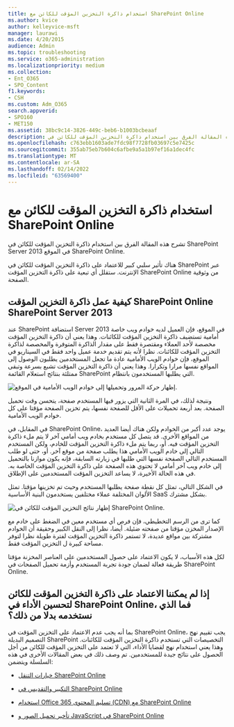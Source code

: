 ```yaml
---
title: استخدام ذاكرة التخزين المؤقت للكائن مع SharePoint Online
ms.author: kvice
author: kelleyvice-msft
manager: laurawi
ms.date: 4/20/2015
audience: Admin
ms.topic: troubleshooting
ms.service: o365-administration
ms.localizationpriority: medium
ms.collection:
- Ent_O365
- SPO_Content
f1.keywords:
- CSH
ms.custom: Adm_O365
search.appverid:
- SPO160
- MET150
ms.assetid: 38bc9c14-3826-449c-beb6-b1003bcbeaaf
description: تشرح هذه المقالة الفرق بين استخدام ذاكرة التخزين المؤقت للكائن في SharePoint Server 2013 في الموقع SharePoint Online.
ms.openlocfilehash: c763ebb1603ade7fdc98f7728fb03697c5e7425c
ms.sourcegitcommit: 355ab75eb7b604c6afbe9a5a1b97ef16a1dec4fc
ms.translationtype: MT
ms.contentlocale: ar-SA
ms.lasthandoff: 02/14/2022
ms.locfileid: "63569400"
---
```

# <a name="using-the-object-cache-with-sharepoint-online"></a>استخدام ذاكرة التخزين المؤقت للكائن مع SharePoint Online

تشرح هذه المقالة الفرق بين استخدام ذاكرة التخزين المؤقت للكائن في SharePoint Server 2013 في الموقع SharePoint Online.
  
هناك تأثير سلبي كبير للاعتماد على ذاكرة التخزين المؤقت للكائن في SharePoint عبر الإنترنت. ستقلل أي تبعية على ذاكرة التخزين المؤقت SharePoint Online من وثوقية الصفحة. 
  
## <a name="how-the-sharepoint-online-and-sharepoint-server-2013-object-cache-works"></a>كيفية عمل ذاكرة التخزين المؤقت SharePoint Online SharePoint Server 2013

عند SharePoint استضافة Server 2013 في الموقع، فإن العميل لديه خوادم ويب خاصة أمامية تستضيف ذاكرة التخزين المؤقت للكائنات. وهذا يعني أن ذاكرة التخزين المؤقت مخصصة لأحد العملاء ومقتصرة فقط على مقدار الذاكرة المتوفرة والمخصصة لذاكرة التخزين المؤقت للكائنات. نظرا لأنه يتم تقديم خدمة عميل واحد فقط في السيناريو في الموقع، فإن خوادم الويب الأمامية عادة ما تجعل المستخدمين يطلبون الوصول إلى المواقع نفسها مرارا وتكرارا. وهذا يعني أن ذاكرة التخزين المؤقت تشبع بسرعة وتبقى ممتلئة بنتائج استعلام القائمة SharePoint التي يطلبها المستخدمون بانتظام.
  
![إظهار حركة المرور وتحميلها إلى خوادم الويب الأمامية في الموقع.](../media/a0d38b36-4909-4abb-8d4e-4930814bb3de.png)
  
ونتيجة لذلك، في المرة الثانية التي يزور فيها المستخدم صفحة، يتحسن وقت تحميل الصفحة. بعد أربعة تحميلات على الأقل للصفحة نفسها، يتم تخزين الصفحة مؤقتا على كل خوادم الويب الأمامية.
  
في المقابل، في SharePoint Online، يوجد عدد أكبر من الخوادم ولكن هناك أيضا العديد من المواقع الأخرى. قد يتصل كل مستخدم بخادم ويب أمامي آخر لا يتم ملء ذاكرة التخزين المؤقت فيه. أو، ربما يتم ملء ذاكرة التخزين المؤقت للخادم، ولكن المستخدم التالي إلى خادم الويب الأمامي هذا يطلب صفحة من موقع آخر. أو، حتى لو طلب المستخدم التالي الصفحة نفسها التي طلبها في زيارته السابقة، فإنه يكون موازنا بالتحميل إلى خادم ويب آخر أمامي لا تحتوي هذه الصفحة على ذاكرة التخزين المؤقت الخاصة به. في هذه الحالة الأخيرة، لا يساعد التخزين المؤقت المستخدمين على الإطلاق.
  
في الشكل التالي، تمثل كل نقطة صفحة يطلبها المستخدم وحيث تم تخزينها مؤقتا. تمثل الألوان المختلفة عملاء مختلفين يستخدمون البنية الأساسية SaaS بشكل مشترك.
  
![إظهار نتائج التخزين المؤقت للكائن في SharePoint Online.](../media/25d04011-ef83-4cb7-9e04-a6ed490f63c3.png)
  
كما ترى من الرسم التخطيطي، فإن فرص أي مستخدم معين في الضغط على خادم مع الإصدار المخزن مؤقتا من صفحته ضئيلة. أيضا، نظرا إلى النقل الكبير وحقيقة أن الخوادم مشتركة بين مواقع عديدة، لا تستمر ذاكرة التخزين المؤقت لفترة طويلة نظرا لتوفر مساحة كبيرة ل التخزين المؤقت فقط.
  
لكل هذه الأسباب، لا يكون الاعتماد على حصول المستخدمين على العناصر المخزنة مؤقتا طريقة فعالة لضمان جودة تجربة المستخدم وأزمة تحميل الصفحات في SharePoint Online.
  
## <a name="if-we-cant-rely-on-the-object-cache-to-improve-performance-in-sharepoint-online-what-do-we-use-instead"></a>إذا لم يمكننا الاعتماد على ذاكرة التخزين المؤقت للكائن لتحسين الأداء في SharePoint Online، فما الذي نستخدمه بدلا من ذلك؟

بما أنه يجب عدم الاعتماد على التخزين المؤقت في SharePoint Online، يجب تقييم نهج التصميم البديلة SharePoint التخصيصات التي تستخدم ذاكرة التخزين المؤقت للكائنات. وهذا يعني استخدام نهج لقضايا الأداء، التي لا تعتمد على التخزين المؤقت للكائن من أجل الحصول على نتائج جيدة للمستخدمين. تم وصف ذلك في بعض المقالات الأخرى في هذه السلسلة ويتضمن:
  
- [خيارات التنقل SharePoint Online](navigation-options-for-sharepoint-online.md)
    
- [التكبير والتقديس في SharePoint Online](minification-and-bundling-in-sharepoint-online.md)
    
- [استخدام Office 365 تسليم المحتوى (CDN) مع SharePoint Online](use-microsoft-365-cdn-with-spo.md)
    
- [تأخير تحميل الصور و JavaScript في SharePoint Online](delay-loading-images-and-javascript-in-sharepoint-online.md)
    